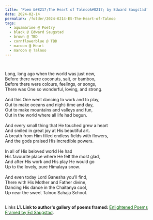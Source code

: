 ```yaml
---
title: 'Poem &#8217;The Heart of Talnoo&#8217; by Edward Saugstad'
date: 2024-02-14
permalink: /folder/2024-0214-ES-The-Heart-of-Talnoo
tags:
  - aquamarine @ Poetry
  - black @ Edward Saugstad
  - brown @ TBD
  - cornflowerblue @ TBD
  - maroon @ Heart
  - maroon @ Talnoo
---
```


<br>

<p>
Long, long ago when the world was just new,<br>
Before there were coconuts, salt, or bamboo,<br>
Before there were colours, feelings, or songs,<br>
There was One so wonderful, loving, and strong.<br>
<br>
And this One went dancing to work and to play,<br>
Out to make oceans and night-time and day,<br>
Out to make mountains and valleys and fun,<br>
Out in the world where all life had begun.<br>
<br>
And every small thing that He touched grew a heart<br>
And smiled in great joy at His beautiful art.<br>
A breath from Him filled endless fields with flowers,<br>
And the gods praised His incredible powers.<br>
<br>
In all of His beloved world He had<br>
His favourite place where He felt the most glad,<br>
And after His work and His play He would go<br>
Up to the lovely, pure Himalaya snow.<br>
<br>
And even today Lord Ganesha you'll find,<br>
There with His Mother and Father divine,<br>
Dancing His dance in the Chaitanya cool,<br>
Up near the sweet Talnoo Sahaja School.<br>
</p>

<br>

<wave-list>
<list-title color="DarkSeaGreen" width="40">Links</list-title>
  <list-item color="BlanchedAlmond"  width="300"><b> L1. Link to author's gallery of poems framed:</b> <a href="https://imageevent.com/sahaja/art/enlightenedpoemsframedbyedsaugstad"><font color="DarkGreen">Enlightened Poems Framed by Ed Saugstad</font></a>. </list-item>
</wave-list>